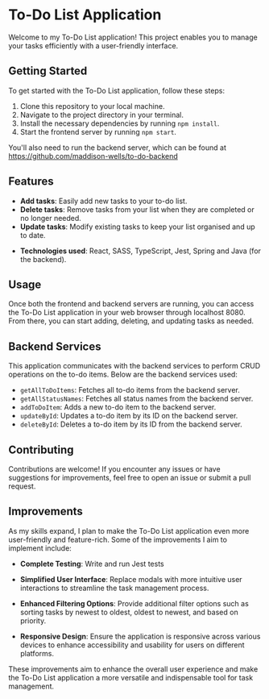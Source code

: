 # To-Do List Application

Welcome to my To-Do List application! This project enables you to manage your tasks efficiently with a user-friendly interface.

## Getting Started

To get started with the To-Do List application, follow these steps:

1. Clone this repository to your local machine.
2. Navigate to the project directory in your terminal.
3. Install the necessary dependencies by running `npm install`.
4. Start the frontend server by running `npm start`.

You'll also need to run the backend server, which can be found at https://github.com/maddison-wells/to-do-backend

## Features

- **Add tasks**: Easily add new tasks to your to-do list.
- **Delete tasks**: Remove tasks from your list when they are completed or no longer needed.
- **Update tasks**: Modify existing tasks to keep your list organised and up to date.
<!-- - **Testing**: The project includes comprehensive testing using TypeScript and Jest to ensure reliability and stability. -->
- **Technologies used**: React, SASS, TypeScript, Jest, Spring and Java (for the backend).

## Usage

Once both the frontend and backend servers are running, you can access the To-Do List application in your web browser through localhost 8080. From there, you can start adding, deleting, and updating tasks as needed.

## Backend Services

This application communicates with the backend services to perform CRUD operations on the to-do items. Below are the backend services used:

- `getAllToDoItems`: Fetches all to-do items from the backend server.
- `getAllStatusNames`: Fetches all status names from the backend server.
- `addToDoItem`: Adds a new to-do item to the backend server.
- `updateById`: Updates a to-do item by its ID on the backend server.
- `deleteById`: Deletes a to-do item by its ID from the backend server.

## Contributing

Contributions are welcome! If you encounter any issues or have suggestions for improvements, feel free to open an issue or submit a pull request.

## Improvements

As my skills expand, I plan to make the To-Do List application even more user-friendly and feature-rich. Some of the improvements I aim to implement include:

- **Complete Testing**: Write and run Jest tests

- **Simplified User Interface**: Replace modals with more intuitive user interactions to streamline the task management process.
- **Enhanced Filtering Options**: Provide additional filter options such as sorting tasks by newest to oldest, oldest to newest, and based on priority.
- **Responsive Design**: Ensure the application is responsive across various devices to enhance accessibility and usability for users on different platforms.

These improvements aim to enhance the overall user experience and make the To-Do List application a more versatile and indispensable tool for task management.
